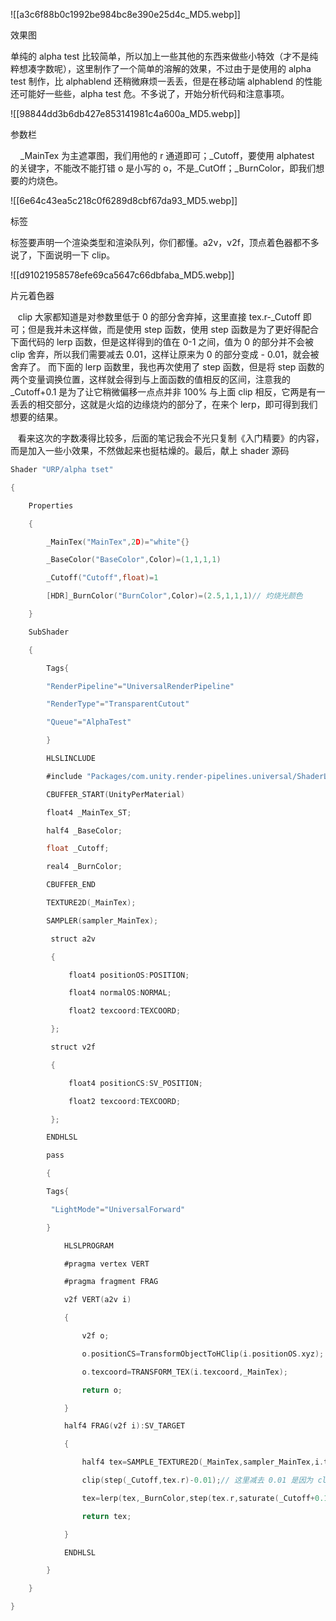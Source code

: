 ![[a3c6f88b0c1992be984bc8e390e25d4c_MD5.webp]]

效果图

单纯的 alpha test 比较简单，所以加上一些其他的东西来做些小特效（才不是纯粹想凑字数呢），这里制作了一个简单的溶解的效果，不过由于是使用的 alpha test 制作，比 alphablend 还稍微麻烦一丢丢，但是在移动端 alphablend 的性能还可能好一些些，alpha test 危。不多说了，开始分析代码和注意事项。

![[98844dd3b6db427e853141981c4a600a_MD5.webp]]

参数栏

    _MainTex 为主遮罩图，我们用他的 r 通道即可；_Cutoff，要使用 alphatest 的关键字，不能改不能打错 o 是小写的 o，不是_CutOff；_BurnColor，即我们想要的灼烧色。

![[6e64c43ea5c218c0f6289d8cbf67da93_MD5.webp]]

标签

标签要声明一个渲染类型和渲染队列，你们都懂。a2v，v2f，顶点着色器都不多说了，下面说明一下 clip。

![[d91021958578efe69ca5647c66dbfaba_MD5.webp]]

片元着色器

   clip 大家都知道是对参数里低于 0 的部分舍弃掉，这里直接 tex.r-_Cutoff 即可；但是我并未这样做，而是使用 step 函数，使用 step 函数是为了更好得配合下面代码的 lerp 函数，但是这样得到的值在 0-1 之间，值为 0 的部分并不会被 clip 舍弃，所以我们需要减去 0.01，这样让原来为 0 的部分变成 - 0.01，就会被舍弃了。 而下面的 lerp 函数里，我也再次使用了 step 函数，但是将 step 函数的两个变量调换位置，这样就会得到与上面函数的值相反的区间，注意我的_Cutoff+0.1 是为了让它稍微偏移一点点并非 100% 与上面 clip 相反，它两是有一丢丢的相交部分，这就是火焰的边缘烧灼的部分了，在来个 lerp，即可得到我们想要的结果。

   看来这次的字数凑得比较多，后面的笔记我会不光只复制《入门精要》的内容，而是加入一些小效果，不然做起来也挺枯燥的。最后，献上 shader 源码

```c
Shader "URP/alpha tset"

{

    Properties

    {

        _MainTex("MainTex",2D)="white"{}

        _BaseColor("BaseColor",Color)=(1,1,1,1)

        _Cutoff("Cutoff",float)=1

        [HDR]_BurnColor("BurnColor",Color)=(2.5,1,1,1)// 灼烧光颜色

    }

    SubShader

    {

        Tags{

        "RenderPipeline"="UniversalRenderPipeline"

        "RenderType"="TransparentCutout"

        "Queue"="AlphaTest"

        }

        HLSLINCLUDE

        #include "Packages/com.unity.render-pipelines.universal/ShaderLibrary/Core.hlsl"

        CBUFFER_START(UnityPerMaterial)

        float4 _MainTex_ST;

        half4 _BaseColor;

        float _Cutoff;

        real4 _BurnColor;

        CBUFFER_END

        TEXTURE2D(_MainTex);

        SAMPLER(sampler_MainTex);

         struct a2v

         {

             float4 positionOS:POSITION;

             float4 normalOS:NORMAL;

             float2 texcoord:TEXCOORD;

         };

         struct v2f

         {

             float4 positionCS:SV_POSITION;

             float2 texcoord:TEXCOORD;

         };

        ENDHLSL

        pass

        {

        Tags{

         "LightMode"="UniversalForward"

        }

            HLSLPROGRAM

            #pragma vertex VERT

            #pragma fragment FRAG

            v2f VERT(a2v i)

            {

                v2f o;

                o.positionCS=TransformObjectToHClip(i.positionOS.xyz);

                o.texcoord=TRANSFORM_TEX(i.texcoord,_MainTex);

                return o;

            }

            half4 FRAG(v2f i):SV_TARGET

            {

                half4 tex=SAMPLE_TEXTURE2D(_MainTex,sampler_MainTex,i.texcoord)*_BaseColor;

                clip(step(_Cutoff,tex.r)-0.01);// 这里减去 0.01 是因为 clip 对 0 是还会保留 所以要减去 0.01 让本身为 0 的部分被抛弃

                tex=lerp(tex,_BurnColor,step(tex.r,saturate(_Cutoff+0.1)));//lerp 一下灼烧色和原色 +0.1 是控制灼烧区域范围

                return tex;

            }

            ENDHLSL

        }

    }

}
```
